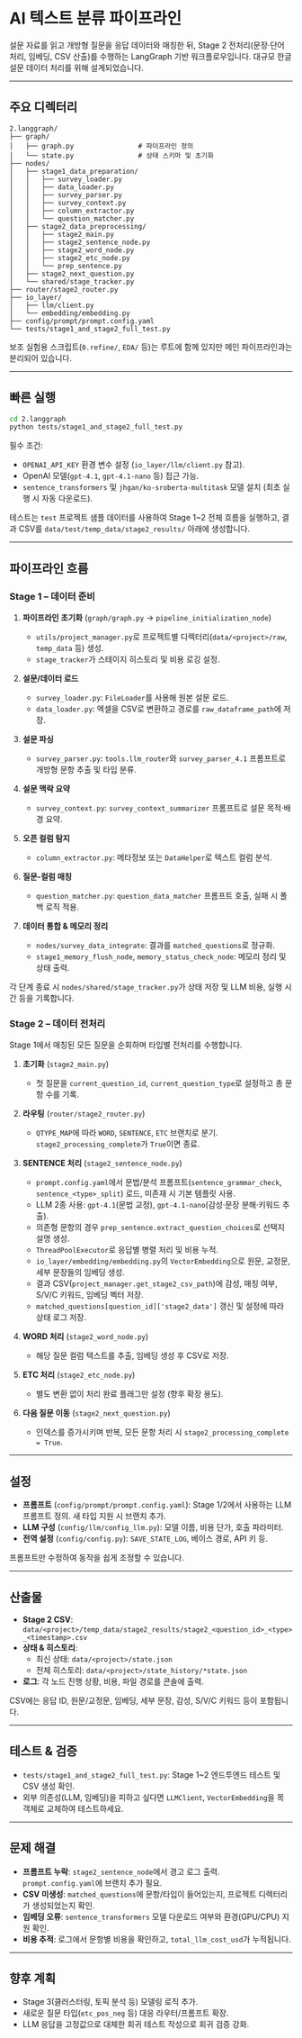 # AI 텍스트 분류 파이프라인

설문 자료를 읽고 개방형 질문을 응답 데이터와 매칭한 뒤, Stage 2 전처리(문장·단어 처리, 임베딩, CSV 산출)를 수행하는 LangGraph 기반 워크플로우입니다. 대규모 한글 설문 데이터 처리를 위해 설계되었습니다.

---

## 주요 디렉터리

```
2.langgraph/
├── graph/
│   ├── graph.py                # 파이프라인 정의
│   └── state.py                # 상태 스키마 및 초기화
├── nodes/
│   ├── stage1_data_preparation/
│   │   ├── survey_loader.py
│   │   ├── data_loader.py
│   │   ├── survey_parser.py
│   │   ├── survey_context.py
│   │   ├── column_extractor.py
│   │   └── question_matcher.py
│   ├── stage2_data_preprocessing/
│   │   ├── stage2_main.py
│   │   ├── stage2_sentence_node.py
│   │   ├── stage2_word_node.py
│   │   ├── stage2_etc_node.py
│   │   └── prep_sentence.py
│   ├── stage2_next_question.py
│   └── shared/stage_tracker.py
├── router/stage2_router.py
├── io_layer/
│   ├── llm/client.py
│   └── embedding/embedding.py
├── config/prompt/prompt.config.yaml
└── tests/stage1_and_stage2_full_test.py
```

보조 실험용 스크립트(`0.refine/`, `EDA/` 등)는 루트에 함께 있지만 메인 파이프라인과는 분리되어 있습니다.

---

## 빠른 실행

```bash
cd 2.langgraph
python tests/stage1_and_stage2_full_test.py
```

필수 조건:

- `OPENAI_API_KEY` 환경 변수 설정 (`io_layer/llm/client.py` 참고).
- OpenAI 모델(`gpt-4.1`, `gpt-4.1-nano` 등) 접근 가능.
- `sentence_transformers` 및 `jhgan/ko-sroberta-multitask` 모델 설치 (최초 실행 시 자동 다운로드).

테스트는 `test` 프로젝트 샘플 데이터를 사용하여 Stage 1~2 전체 흐름을 실행하고, 결과 CSV를 `data/test/temp_data/stage2_results/` 아래에 생성합니다.

---

## 파이프라인 흐름

### Stage 1 – 데이터 준비

1. **파이프라인 초기화** (`graph/graph.py` → `pipeline_initialization_node`)
   - `utils/project_manager.py`로 프로젝트별 디렉터리(`data/<project>/raw`, `temp_data` 등) 생성.
   - `stage_tracker`가 스테이지 히스토리 및 비용 로깅 설정.

2. **설문/데이터 로드**
   - `survey_loader.py`: `FileLoader`를 사용해 원본 설문 로드.
   - `data_loader.py`: 엑셀을 CSV로 변환하고 경로를 `raw_dataframe_path`에 저장.

3. **설문 파싱**
   - `survey_parser.py`: `tools.llm_router`와 `survey_parser_4.1` 프롬프트로 개방형 문항 추출 및 타입 분류.

4. **설문 맥락 요약**
   - `survey_context.py`: `survey_context_summarizer` 프롬프트로 설문 목적·배경 요약.

5. **오픈 컬럼 탐지**
   - `column_extractor.py`: 메타정보 또는 `DataHelper`로 텍스트 컬럼 분석.

6. **질문-컬럼 매칭**
   - `question_matcher.py`: `question_data_matcher` 프롬프트 호출, 실패 시 폴백 로직 적용.

7. **데이터 통합 & 메모리 정리**
   - `nodes/survey_data_integrate`: 결과를 `matched_questions`로 정규화.
   - `stage1_memory_flush_node`, `memory_status_check_node`: 메모리 정리 및 상태 출력.

각 단계 종료 시 `nodes/shared/stage_tracker.py`가 상태 저장 및 LLM 비용, 실행 시간 등을 기록합니다.

### Stage 2 – 데이터 전처리

Stage 1에서 매칭된 모든 질문을 순회하며 타입별 전처리를 수행합니다.

1. **초기화** (`stage2_main.py`)
   - 첫 질문을 `current_question_id`, `current_question_type`로 설정하고 총 문항 수를 기록.

2. **라우팅** (`router/stage2_router.py`)
   - `QTYPE_MAP`에 따라 `WORD`, `SENTENCE`, `ETC` 브랜치로 분기. `stage2_processing_complete`가 `True`이면 종료.

3. **SENTENCE 처리** (`stage2_sentence_node.py`)
   - `prompt.config.yaml`에서 문법/분석 프롬프트(`sentence_grammar_check`, `sentence_<type>_split`) 로드, 미존재 시 기본 템플릿 사용.
   - LLM 2종 사용: `gpt-4.1`(문법 교정), `gpt-4.1-nano`(감성·문장 분해·키워드 추출).
   - 의존형 문항의 경우 `prep_sentence.extract_question_choices`로 선택지 설명 생성.
   - `ThreadPoolExecutor`로 응답별 병렬 처리 및 비용 누적.
   - `io_layer/embedding/embedding.py`의 `VectorEmbedding`으로 원문, 교정문, 세부 문장들의 임베딩 생성.
   - 결과 CSV(`project_manager.get_stage2_csv_path`)에 감성, 매칭 여부, S/V/C 키워드, 임베딩 벡터 저장.
   - `matched_questions[question_id]['stage2_data']` 갱신 및 설정에 따라 상태 로그 저장.

4. **WORD 처리** (`stage2_word_node.py`)
   - 해당 질문 컬럼 텍스트를 추출, 임베딩 생성 후 CSV로 저장.

5. **ETC 처리** (`stage2_etc_node.py`)
   - 별도 변환 없이 처리 완료 플래그만 설정 (향후 확장 용도).

6. **다음 질문 이동** (`stage2_next_question.py`)
   - 인덱스를 증가시키며 반복, 모든 문항 처리 시 `stage2_processing_complete = True`.

---

## 설정

- **프롬프트** (`config/prompt/prompt.config.yaml`): Stage 1/2에서 사용하는 LLM 프롬프트 정의. 새 타입 지원 시 브랜치 추가.
- **LLM 구성** (`config/llm/config_llm.py`): 모델 이름, 비용 단가, 호출 파라미터.
- **전역 설정** (`config/config.py`): `SAVE_STATE_LOG`, 베이스 경로, API 키 등.

프롬프트만 수정하여 동작을 쉽게 조정할 수 있습니다.

---

## 산출물

- **Stage 2 CSV**: `data/<project>/temp_data/stage2_results/stage2_<question_id>_<type>_<timestamp>.csv`
- **상태 & 히스토리**:
  - 최신 상태: `data/<project>/state.json`
  - 전체 히스토리: `data/<project>/state_history/*state.json`
- **로그**: 각 노드 진행 상황, 비용, 파일 경로를 콘솔에 출력.

CSV에는 응답 ID, 원문/교정문, 임베딩, 세부 문장, 감성, S/V/C 키워드 등이 포함됩니다.

---

## 테스트 & 검증

- `tests/stage1_and_stage2_full_test.py`: Stage 1~2 엔드투엔드 테스트 및 CSV 생성 확인.
- 외부 의존성(LLM, 임베딩)을 피하고 싶다면 `LLMClient`, `VectorEmbedding`을 목 객체로 교체하여 테스트하세요.

---

## 문제 해결

- **프롬프트 누락**: `stage2_sentence_node`에서 경고 로그 출력. `prompt.config.yaml`에 브랜치 추가 필요.
- **CSV 미생성**: `matched_questions`에 문항/타입이 들어있는지, 프로젝트 디렉터리가 생성되었는지 확인.
- **임베딩 오류**: `sentence_transformers` 모델 다운로드 여부와 환경(GPU/CPU) 지원 확인.
- **비용 추적**: 로그에서 문항별 비용을 확인하고, `total_llm_cost_usd`가 누적됩니다.

---

## 향후 계획

- Stage 3(클러스터링, 토픽 분석 등) 모델링 로직 추가.
- 새로운 질문 타입(`etc_pos_neg` 등) 대응 라우터/프롬프트 확장.
- LLM 응답을 고정값으로 대체한 회귀 테스트 작성으로 회귀 검증 강화.
